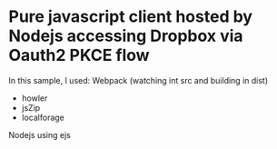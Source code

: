 # Pure javascript client hosted by Nodejs accessing Dropbox via Oauth2 PKCE flow

In this sample, I used:
Webpack (watching int src and building in dist)
- howler
- jsZip
- localforage

Nodejs using ejs



